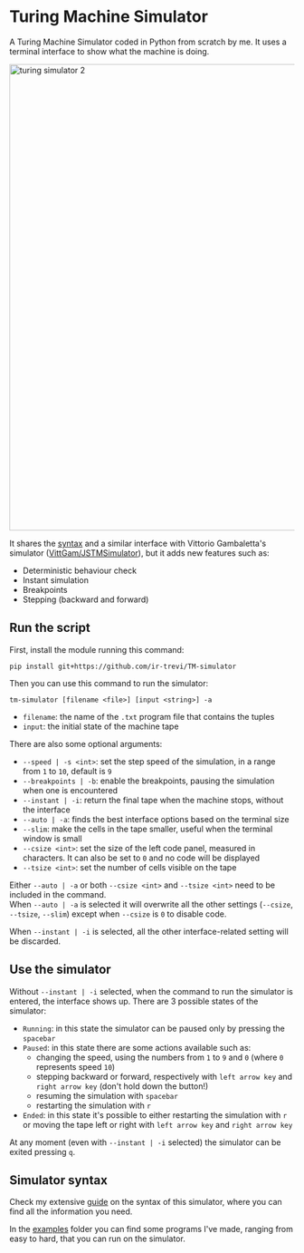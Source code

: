 # Turing Machine Simulator

A Turing Machine Simulator coded in Python from scratch by me. It uses a terminal interface to show what the machine is doing.

<img width="1538" height="823" alt="turing simulator 2" src="https://github.com/user-attachments/assets/6ee778df-ca1a-4100-8fbe-b5238f3cf35d" />

It shares the [syntax](syntax.md) and a similar interface with Vittorio Gambaletta's simulator ([VittGam/JSTMSimulator](https://github.com/VittGam/JSTMSimulator)), but it adds new features such as:
- Deterministic behaviour check
- Instant simulation
- Breakpoints
- Stepping (backward and forward)

## Run the script
First, install the module running this command:
```
pip install git+https://github.com/ir-trevi/TM-simulator
```
Then you can use this command to run the simulator:
```
tm-simulator [filename <file>] [input <string>] -a
```
- `filename`: the name of the `.txt` program file that contains the tuples
- `input`: the initial state of the machine tape

There are also some optional arguments:
- `--speed | -s <int>`: set the step speed of the simulation, in a range from `1` to `10`, default is `9`
- `--breakpoints | -b`: enable the breakpoints, pausing the simulation when one is encountered
- `--instant | -i`: return the final tape when the machine stops, without the interface
- `--auto | -a`: finds the best interface options based on the terminal size
- `--slim`: make the cells in the tape smaller, useful when the terminal window is small
- `--csize <int>`: set the size of the left code panel, measured in characters. It can also be set to `0` and no code will be displayed
- `--tsize <int>`: set the number of cells visible on the tape

Either `--auto | -a` or both `--csize <int>` and `--tsize <int>` need to be included in the command.  
When `--auto | -a` is selected it will overwrite all the other settings (`--csize`, `--tsize`, `--slim`) except when `--csize` is `0` to disable code.

When `--instant | -i` is selected, all the other interface-related setting will be discarded.

## Use the simulator
Without `--instant | -i` selected, when the command to run the simulator is entered, the interface shows up. There are 3 possible states of the simulator:
- `Running`: in this state the simulator can be paused only by pressing the `spacebar`
- `Paused`: in this state there are some actions available such as:
  - changing the speed, using the numbers from `1` to `9` and `0` (where `0` represents speed `10`)
  - stepping backward or forward, respectively with `left arrow key` and `right arrow key` (don't hold down the button!)
  - resuming the simulation with `spacebar`
  - restarting the simulation with `r`
- `Ended`: in this state it's possible to either restarting the simulation with `r` or moving the tape left or right with `left arrow key` and `right arrow key`

At any moment (even with `--instant | -i` selected) the simulator can be exited pressing `q`.

## Simulator syntax
Check my extensive [guide](syntax.md) on the syntax of this simulator, where you can find all the information you need.

In the [examples](examples) folder you can find some programs I've made, ranging from easy to hard, that you can run on the simulator.